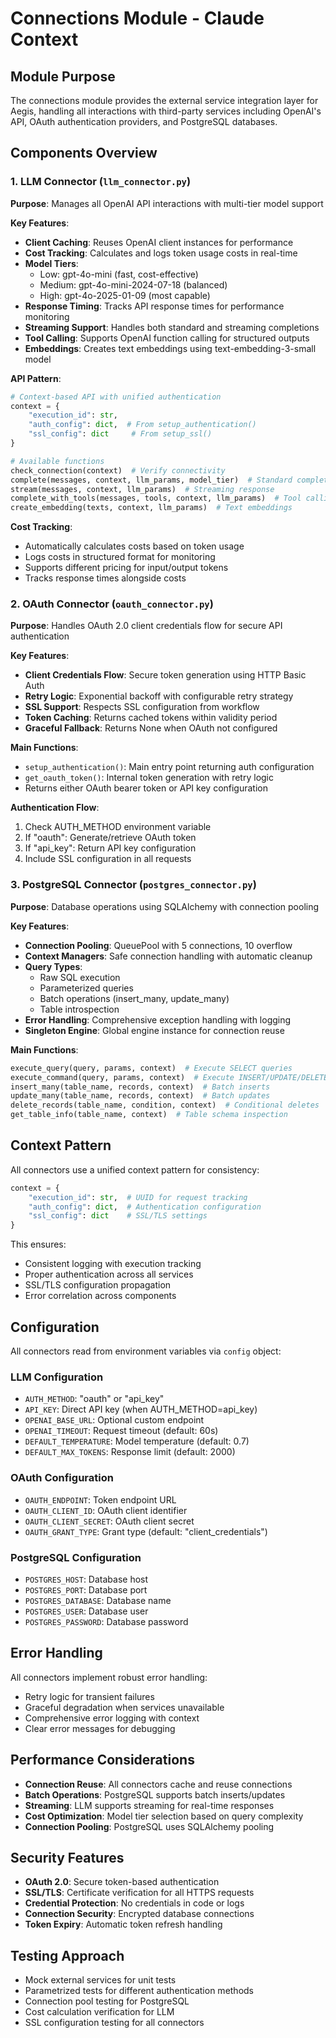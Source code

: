 # Connections Module - Claude Context

## Module Purpose
The connections module provides the external service integration layer for Aegis, handling all interactions with third-party services including OpenAI's API, OAuth authentication providers, and PostgreSQL databases.

## Components Overview

### 1. LLM Connector (`llm_connector.py`)
**Purpose**: Manages all OpenAI API interactions with multi-tier model support

**Key Features**:
- **Client Caching**: Reuses OpenAI client instances for performance
- **Cost Tracking**: Calculates and logs token usage costs in real-time
- **Model Tiers**: 
  - Low: gpt-4o-mini (fast, cost-effective)
  - Medium: gpt-4o-mini-2024-07-18 (balanced)
  - High: gpt-4o-2025-01-09 (most capable)
- **Response Timing**: Tracks API response times for performance monitoring
- **Streaming Support**: Handles both standard and streaming completions
- **Tool Calling**: Supports OpenAI function calling for structured outputs
- **Embeddings**: Creates text embeddings using text-embedding-3-small model

**API Pattern**:
```python
# Context-based API with unified authentication
context = {
    "execution_id": str,
    "auth_config": dict,  # From setup_authentication()
    "ssl_config": dict     # From setup_ssl()
}

# Available functions
check_connection(context)  # Verify connectivity
complete(messages, context, llm_params, model_tier)  # Standard completion
stream(messages, context, llm_params)  # Streaming response
complete_with_tools(messages, tools, context, llm_params)  # Tool calling
create_embedding(texts, context, llm_params)  # Text embeddings
```

**Cost Tracking**:
- Automatically calculates costs based on token usage
- Logs costs in structured format for monitoring
- Supports different pricing for input/output tokens
- Tracks response times alongside costs

### 2. OAuth Connector (`oauth_connector.py`)
**Purpose**: Handles OAuth 2.0 client credentials flow for secure API authentication

**Key Features**:
- **Client Credentials Flow**: Secure token generation using HTTP Basic Auth
- **Retry Logic**: Exponential backoff with configurable retry strategy
- **SSL Support**: Respects SSL configuration from workflow
- **Token Caching**: Returns cached tokens within validity period
- **Graceful Fallback**: Returns None when OAuth not configured

**Main Functions**:
- `setup_authentication()`: Main entry point returning auth configuration
- `get_oauth_token()`: Internal token generation with retry logic
- Returns either OAuth bearer token or API key configuration

**Authentication Flow**:
1. Check AUTH_METHOD environment variable
2. If "oauth": Generate/retrieve OAuth token
3. If "api_key": Return API key configuration
4. Include SSL configuration in all requests

### 3. PostgreSQL Connector (`postgres_connector.py`)
**Purpose**: Database operations using SQLAlchemy with connection pooling

**Key Features**:
- **Connection Pooling**: QueuePool with 5 connections, 10 overflow
- **Context Managers**: Safe connection handling with automatic cleanup
- **Query Types**:
  - Raw SQL execution
  - Parameterized queries
  - Batch operations (insert_many, update_many)
  - Table introspection
- **Error Handling**: Comprehensive exception handling with logging
- **Singleton Engine**: Global engine instance for connection reuse

**Main Functions**:
```python
execute_query(query, params, context)  # Execute SELECT queries
execute_command(query, params, context)  # Execute INSERT/UPDATE/DELETE
insert_many(table_name, records, context)  # Batch inserts
update_many(table_name, records, context)  # Batch updates
delete_records(table_name, condition, context)  # Conditional deletes
get_table_info(table_name, context)  # Table schema inspection
```

## Context Pattern
All connectors use a unified context pattern for consistency:

```python
context = {
    "execution_id": str,  # UUID for request tracking
    "auth_config": dict,  # Authentication configuration
    "ssl_config": dict    # SSL/TLS settings
}
```

This ensures:
- Consistent logging with execution tracking
- Proper authentication across all services
- SSL/TLS configuration propagation
- Error correlation across components

## Configuration
All connectors read from environment variables via `config` object:

### LLM Configuration
- `AUTH_METHOD`: "oauth" or "api_key"
- `API_KEY`: Direct API key (when AUTH_METHOD=api_key)
- `OPENAI_BASE_URL`: Optional custom endpoint
- `OPENAI_TIMEOUT`: Request timeout (default: 60s)
- `DEFAULT_TEMPERATURE`: Model temperature (default: 0.7)
- `DEFAULT_MAX_TOKENS`: Response limit (default: 2000)

### OAuth Configuration
- `OAUTH_ENDPOINT`: Token endpoint URL
- `OAUTH_CLIENT_ID`: OAuth client identifier
- `OAUTH_CLIENT_SECRET`: OAuth client secret
- `OAUTH_GRANT_TYPE`: Grant type (default: "client_credentials")

### PostgreSQL Configuration
- `POSTGRES_HOST`: Database host
- `POSTGRES_PORT`: Database port
- `POSTGRES_DATABASE`: Database name
- `POSTGRES_USER`: Database user
- `POSTGRES_PASSWORD`: Database password

## Error Handling
All connectors implement robust error handling:
- Retry logic for transient failures
- Graceful degradation when services unavailable
- Comprehensive error logging with context
- Clear error messages for debugging

## Performance Considerations
- **Connection Reuse**: All connectors cache and reuse connections
- **Batch Operations**: PostgreSQL supports batch inserts/updates
- **Streaming**: LLM supports streaming for real-time responses
- **Cost Optimization**: Model tier selection based on query complexity
- **Connection Pooling**: PostgreSQL uses SQLAlchemy pooling

## Security Features
- **OAuth 2.0**: Secure token-based authentication
- **SSL/TLS**: Certificate verification for all HTTPS requests
- **Credential Protection**: No credentials in code or logs
- **Connection Security**: Encrypted database connections
- **Token Expiry**: Automatic token refresh handling

## Testing Approach
- Mock external services for unit tests
- Parametrized tests for different authentication methods
- Connection pool testing for PostgreSQL
- Cost calculation verification for LLM
- SSL configuration testing for all connectors